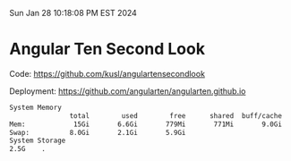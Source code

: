 Sun Jan 28 10:18:08 PM EST 2024

# Angular Ten Second Look

Code: https://github.com/kusl/angulartensecondlook

Deployment: https://github.com/angularten/angularten.github.io

```bash
System Memory
               total        used        free      shared  buff/cache   available
Mem:            15Gi       6.6Gi       779Mi       771Mi       9.0Gi       8.6Gi
Swap:          8.0Gi       2.1Gi       5.9Gi
System Storage
2.5G	.
